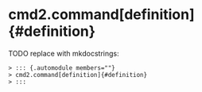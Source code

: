 # cmd2.command[definition]{#definition}

TODO replace with mkdocstrings:

    > ::: {.automodule members=""}
    > cmd2.command[definition]{#definition}
    > :::
